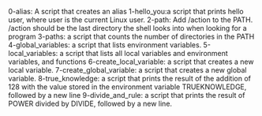 0-alias: A script that creates an alias
1-hello_you:a script that prints hello user, where user is the current Linux user.
2-path: Add /action to the PATH. /action should be the last directory the shell looks into when looking for a program
3-paths: a script that counts the number of directories in the PATH
4-global_variables: a script that lists environment variables.
5-local_variables: a script that lists all local variables and environment variables, and functions
6-create_local_variable: a script that creates a new local variable.
7-create_global_variable: a script that creates a new global variable.
8-true_knowledge: a script that prints the result of the addition of 128 with the value stored in the environment variable TRUEKNOWLEDGE, followed by a new line
9-divide_and_rule: a script that prints the result of POWER divided by DIVIDE, followed by a new line.




